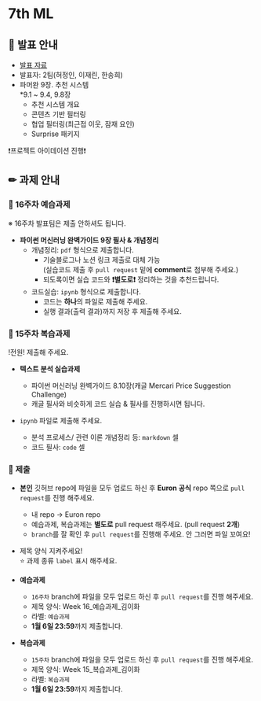 # 7th ML

## 📢 발표 안내
- [발표 자료]()
- 발표자: 2팀(허정인, 이재린, 한송희)
- 파머완 9장. 추천 시스템  
  *9.1 ~ 9.4, 9.8장
  - 추천 시스템 개요
  - 콘텐츠 기반 필터링
  - 협업 필터링(최근접 이웃, 잠재 요인)
  - Surprise 패키지
  
❗프로젝트 아이데이션 진행❗

## ✏ 과제 안내
### 📍 16주차 예습과제
※ 16주차 발표팀은 제출 안하셔도 됩니다.
- **파이썬 머신러닝 완벽가이드 9장 필사 & 개념정리**  
  - 개념정리: ```pdf``` 형식으로 제출합니다.
    - 기술블로그나 노션 링크 제출로 대체 가능  
      (실습코드 제출 후 ```pull request``` 밑에 **comment**로 첨부해 주세요.)
    - 되도록이면 실습 코드와 **❗별도로❗** 정리하는 것을 추천드립니다.
  - 코드실습: ```ipynb``` 형식으로 제출합니다.
    - 코드는 **하나**의 파일로 제출해 주세요.
    - 실행 결과(출력 결과)까지 저장 후 제출해 주세요.

### 📍 15주차 복습과제
!전원! 제출해 주세요.

- **텍스트 분석 실습과제**  
  - 파이썬 머신러닝 완벽가이드 8.10장(캐글 Mercari Price Suggestion Challenge)
  - 캐글 필사와 비슷하게 코드 실습 & 필사를 진행하시면 됩니다.
            
- ```ipynb``` 파일로 제출해 주세요.
  - 분석 프로세스/ 관련 이론 개념정리 등: ```markdown``` 셀
  - 코드 필사: ```code``` 셀

### 📍 제출
- **본인** 깃허브 repo에 파일을 모두 업로드 하신 후 **Euron 공식** repo 쪽으로 ```pull request```를 진행 해주세요.
  - 내 repo -> Euron repo
  - 예습과제, 복습과제는 **별도로** pull request 해주세요. (pull request **2개**)
  - ```branch```를 잘 확인 후 ```pull request```를 진행해 주세요. 안 그러면 파일 꼬여요!
- 제목 양식 지켜주세요!  
⭐ 과제 종류 ```label``` 표시 해주세요.

- **예습과제**
  - ```16주차``` branch에 파일을 모두 업로드 하신 후 ```pull request```를 진행 해주세요.
  - 제목 양식: Week 16_예습과제_김이화
  - 라벨: ```예습과제```
  - **1월 6일 23:59**까지 제출합니다.
  
- **복습과제**
  - ```15주차``` branch에 파일을 모두 업로드 하신 후 ```pull request```를 진행 해주세요.
  - 제목 양식: Week 15_복습과제_김이화
  - 라벨: ```복습과제```
  - **1월 6일 23:59**까지 제출합니다.
